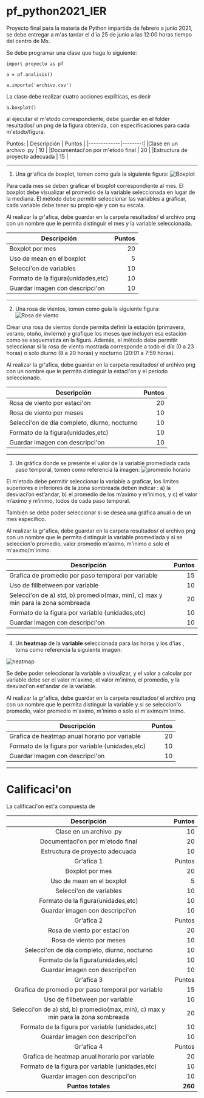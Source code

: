 # pf_python2021_IER
Proyecto final para la materia de Python impartida de febrero a junio 2021,
se debe entregar a m'as tardar el d'ia 25 de junio a las 12:00 horas tiempo
del centro de Mx.

Se debe programar una clase que haga lo siguiente:

```
import proyecto as pf

a = pf.analisis()

a.importa('archivo.csv')
```

La clase debe realizar cuatro acciones explíticas, es decir
```
a.boxplot()
```

al ejecutar el m'etodo correspondiente, debe guardar en
el folder resultados/ un png de la figura obtenida, con
especificaciones para cada m'etodo/figura.

Puntos:
| Descripción |  Puntos |
|-------------|--------:|
|Clase en un archivo .py          | 10 |
|Documentaci'on por m'etodo final | 20 |
|Estructura de proyecto adecuada  | 15 |



___
1. Una gr'afica de boxplot, tomen como guía la siguiente figura:
![Boxplot](img/boxplot.png)

 Para cada mes se deben graficar el boxplot correspondiente
 al mes. El boxplot debe visualizar
 el promedio de la variable seleccionada en lugar de la mediana.
 El método debe permitir seleccionar las variables a graficar, cada
 variable debe tener su propio eje y con su escala.

 Al realizar la gr'afica, debe guardar en la carpeta resultados/
 el archivo png con un nombre que le permita distinguir el mes y
 la variable seleccionada.

 | Descripción |  Puntos |
 |-------------|--------:|
 |Boxplot por mes           | 20 |
 |Uso de mean en el boxplot |  5 |
 |Selecci'on de variables   | 10 |
 | Formato de la figura(unidades,etc) | 10 |
 | Guardar imagen con descripci'on | 10 |


___  



2. Una rosa de vientos, tomen como guía la siguiente figura:
![Rosa de viento](img/rosa_vientos.png)

Crear una rosa de vientos donde permita definir la estación (primavera,
  verano, otoño, invierno) y grafique los meses que incluyen esa estación
  como se esquematiza en la figura.
  Además, el método debe permitir seleccionar si la rosa de viento mostrada
  corresponde a todo el día (0 a 23 horas) o solo diurno (8 a 20 horas) y
  nocturno (20:01  a 7:59 horas).

  Al realizar la gr'afica, debe guardar en la carpeta resultados/
  el archivo png con un nombre que le permita distinguir la estaci'on y
  el periodo seleccionado.



  | Descripción |  Puntos |
  |-------------|--------:|
  |Rosa de viento por estaci'on    | 20 |
  |Rosa de viento por meses        | 10 |
  |Selecci'on de dia completo, diurno, nocturno   | 10 |
  | Formato de la figura(unidades,etc) | 10 |
  | Guardar imagen con descripci'on    | 10 |



___


3. Un gráfica donde se presente el valor de la variable promediada cada paso
temporal, tomen como referencia la imagen:
![promedio horario](img/promedio_horario.png)

El m'etodo debe permitir seleccionar la variable a graficar,
los limites superiores e inferiores  de la zona sombreada deben indicar : a) la desviaci’on est’andar, b) el promedio de los m’aximo y m’inimos, y c) el valor m’aximo y m’inimo, todos de cada paso temporal.

También se debe poder seleccionar si se desea una gráfica anual o de un mes
específico.


Al realizar la gr'afica, debe guardar en la carpeta resultados/
el archivo png con un nombre que le permita distinguir la variable promediada y
si se seleccion'o promedio, valor promedio m'aximo, m'inimo o solo el m'aximo/m'inimo.

  | Descripción |  Puntos |
  |-------------|--------:|
  |Grafica de promedio por paso temporal  por variable   | 15 |
  |Uso de fillbetween  por variable          | 10 |
  |Selecci'on de a) std, b) promedio(max, min), c) max y min para la zona sombreada   | 20 |
  | Formato de la figura por variable (unidades,etc) | 10 |
  | Guardar imagen con descripci'on                  | 10 |


___


4. Un  __heatmap__ de la **variable** seleccionada para las horas
y los d'ias , toma como referencia la siguiente imagen:

![heatmap](img/heatmap.jpeg)

Se debe poder seleccionar la variable a visualizar, y el valor a calcular
por variable debe ser el valor m'aximo, el valor m'inimo, el promedio,
y la desviaci'on est'andar de la variable.


Al realizar la gr'afica, debe guardar en la carpeta resultados/
el archivo png con un nombre que le permita distinguir la variable  y
si se seleccion'o promedio, valor promedio m'aximo, m'inimo o solo el m'aximo/m'inimo.


  | Descripción |  Puntos |
  |-------------|--------:|
  |Grafica de heatmap anual horario  por variable   | 20 |
  | Formato de la figura por variable (unidades,etc) | 10 |
  | Guardar imagen con descripci'on | 10 |


  ___

# Calificaci'on

La calificaci'on est'a compuesta de


| Descripción |  Puntos |
|:-------------:|--------:|
|Clase en un archivo .py          | 10 |
|Documentaci'on por m'etodo final | 20 |
|Estructura de proyecto adecuada  | 10 |
 | Gr'afica 1 |  Puntos |
 |Boxplot por mes           | 20 |
 |Uso de mean en el boxplot |  5 |
 |Selecci'on de variables   | 10 |
 | Formato de la figura(unidades,etc) | 10 |
 | Guardar imagen con descripci'on                  | 10 |
  | Gr'afica 2 |  Puntos |
  |Rosa de viento por estaci'on    | 20 |
  |Rosa de viento por meses        | 10 |
  |Selecci'on de dia completo, diurno, nocturno   | 10 |
  | Formato de la figura(unidades,etc) | 10 |
  | Guardar imagen con descripci'on                  | 10 |
  | Gr'afica 3 |  Puntos |
  |Grafica de promedio por paso temporal  por variable   | 15 |
  |Uso de fillbetween  por variable          | 10 |
  |Selecci'on de a) std, b) promedio(max, min), c) max y min para la zona sombreada   | 20 |
  | Formato de la figura por variable (unidades,etc) | 10 |
  | Guardar imagen con descripci'on                  | 10 |
  | Gr'afica 4 |  Puntos |
  |Grafica de heatmap anual horario  por variable   | 20 |
  | Formato de la figura por variable (unidades,etc) | 10 |
  | Guardar imagen con descripci'on                  | 10 |
  | **Puntos totales**  | **260** |
